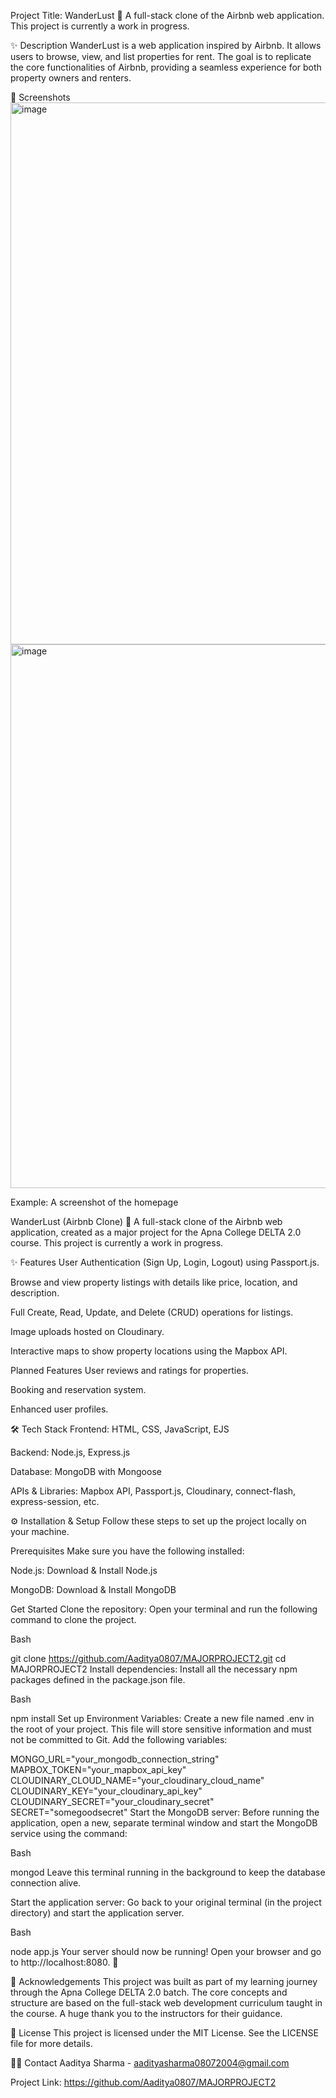 Project Title: WanderLust 🏨
A full-stack clone of the Airbnb web application. This project is currently a work in progress.

✨ Description
WanderLust is a web application inspired by Airbnb. It allows users to browse, view, and list properties for rent. The goal is to replicate the core functionalities of Airbnb, providing a seamless experience for both property owners and renters.

📸 Screenshots
<img width="1918" height="867" alt="image" src="https://github.com/user-attachments/assets/5a9cc57d-9e22-4327-9791-c9bc7027c1fb" />
<img width="1919" height="870" alt="image" src="https://github.com/user-attachments/assets/ba68db3b-692e-48af-90d7-c32cb0f5a217" />

Example:
A screenshot of the homepage 

WanderLust (Airbnb Clone) 🏨
A full-stack clone of the Airbnb web application, created as a major project for the Apna College DELTA 2.0 course. This project is currently a work in progress.

✨ Features
User Authentication (Sign Up, Login, Logout) using Passport.js.

Browse and view property listings with details like price, location, and description.

Full Create, Read, Update, and Delete (CRUD) operations for listings.

Image uploads hosted on Cloudinary.

Interactive maps to show property locations using the Mapbox API.

Planned Features
User reviews and ratings for properties.

Booking and reservation system.

Enhanced user profiles.

🛠️ Tech Stack
Frontend: HTML, CSS, JavaScript, EJS

Backend: Node.js, Express.js

Database: MongoDB with Mongoose

APIs & Libraries: Mapbox API, Passport.js, Cloudinary, connect-flash, express-session, etc.

⚙️ Installation & Setup
Follow these steps to set up the project locally on your machine.

Prerequisites
Make sure you have the following installed:

Node.js: Download & Install Node.js

MongoDB: Download & Install MongoDB

Get Started
Clone the repository:
Open your terminal and run the following command to clone the project.

Bash

git clone https://github.com/Aaditya0807/MAJORPROJECT2.git
cd MAJORPROJECT2
Install dependencies:
Install all the necessary npm packages defined in the package.json file.

Bash

npm install
Set up Environment Variables:
Create a new file named .env in the root of your project. This file will store sensitive information and must not be committed to Git. Add the following variables:

MONGO_URL="your_mongodb_connection_string"
MAPBOX_TOKEN="your_mapbox_api_key"
CLOUDINARY_CLOUD_NAME="your_cloudinary_cloud_name"
CLOUDINARY_KEY="your_cloudinary_api_key"
CLOUDINARY_SECRET="your_cloudinary_secret"
SECRET="somegoodsecret"
Start the MongoDB server:
Before running the application, open a new, separate terminal window and start the MongoDB service using the command:

Bash

mongod
Leave this terminal running in the background to keep the database connection alive.

Start the application server:
Go back to your original terminal (in the project directory) and start the application server.

Bash

node app.js
Your server should now be running! Open your browser and go to http://localhost:8080. 🎉

🙏 Acknowledgements
This project was built as part of my learning journey through the Apna College DELTA 2.0 batch. The core concepts and structure are based on the full-stack web development curriculum taught in the course. A huge thank you to the instructors for their guidance.

📜 License
This project is licensed under the MIT License. See the LICENSE file for more details.

🧑‍💻 Contact
Aaditya Sharma - aadityasharma08072004@gmail.com

Project Link: https://github.com/Aaditya0807/MAJORPROJECT2

